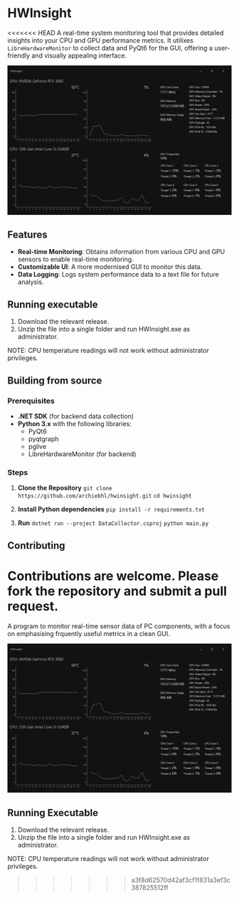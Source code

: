 # HWInsight

<<<<<<< HEAD
A real-time system monitoring tool that provides detailed insights into your CPU and GPU performance metrics. It utilixes `LibreHardwareMonitor` to collect data and PyQt6 for the GUI, offering a user-friendly and visually appealing interface.

![](https://github.com/archiebhl/hwinsight/blob/master/gui.png?raw=true)

## Features

- **Real-time Monitoring**: Obtains information from various CPU and GPU sensors to enable real-time monitoring.
- **Customizable UI**: A more modernised GUI to monitor this data. 
- **Data Logging**: Logs system performance data to a text file for future analysis.

## Running executable
1. Download the relevant release.
2. Unzip the file into a single folder and run HWInsight.exe as administrator.

NOTE: CPU temperature readings will not work without administrator privileges.

## Building from source
### Prerequisites

- **.NET SDK** (for backend data collection)
- **Python 3.x** with the following libraries:
  - PyQt6
  - pyqtgraph
  - pglive
  - LibreHardwareMonitor (for backend)

### Steps
1. **Clone the Repository**
`git clone https://github.com/archiebhl/hwinsight.git`
`cd hwinsight`

2. **Install Python dependencies**
`pip install -r requirements.txt`

3. **Run**
`dotnet run --project DataCollector.csproj`
`python main.py`

## Contributing
Contributions are welcome. Please fork the repository and submit a pull request.
=======
A program to monitor real-time sensor data of PC components, with a focus on emphasising frquently useful metrics in a clean GUI.   

![](https://github.com/archiebhl/hwinsight/blob/master/gui.png?raw=true)

## Running Executable
1. Download the relevant release.
2. Unzip the file into a single folder and run HWInsight.exe as administrator.

NOTE: CPU temperature readings will not work without administrator privileges.
>>>>>>> a3f8d62570d42af3cf1f831a3ef3c387825512ff

